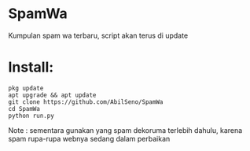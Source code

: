 # SpamWa
Kumpulan spam wa terbaru, script akan terus di update 
# Install:
```
pkg update 
apt upgrade && apt update
git clone https://github.com/AbilSeno/SpamWa
cd SpamWa
python run.py
```
Note : sementara gunakan yang spam dekoruma terlebih dahulu, karena spam rupa-rupa webnya sedang dalam perbaikan
